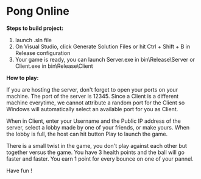 # Pong Online

**Steps to build project:**

1. launch .sln file
2. On Visual Studio, click Generate Solution Files or hit Ctrl + Shift + B in Release configuration
3. Your game is ready, you can launch Server.exe in bin\Release\Server or Client.exe in bin\Release\Client

**How to play:**

If you are hosting the server, don't forget to open your ports on your machine. The port of the server is 12345.
Since a Client is a different machine everytime, we cannot attribute a random port for the Client so Windows will automatically select an available port for you as Client.

When in Client, enter your Username and the Public IP address of the server, select a lobby made by one of your friends, or make yours.
When the lobby is full, the host can hit button Play to launch the game.

There is a small twist in the game, you don't play against each other but together versus the game. You have 3 health points and the ball will go faster and faster.
You earn 1 point for every bounce on one of your pannel.

Have fun !
